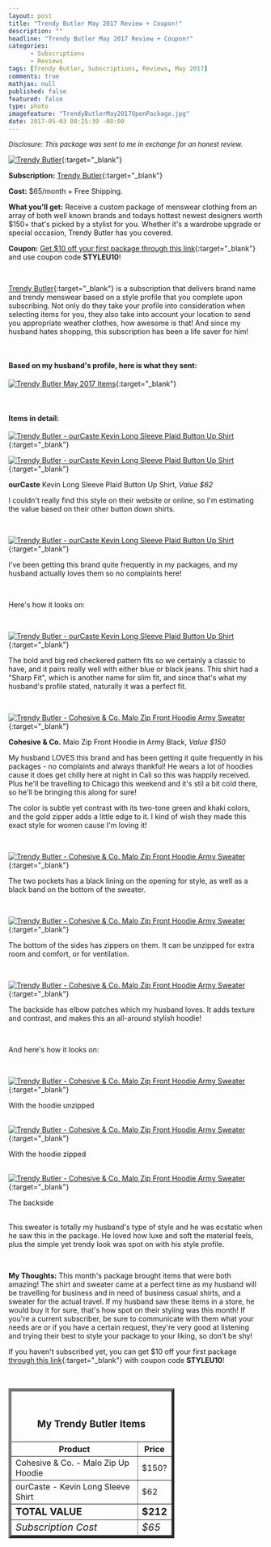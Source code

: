 ```yaml
---
layout: post
title: "Trendy Butler May 2017 Review + Coupon!"
description: ""
headline: "Trendy Butler May 2017 Review + Coupon!"
categories: 
      - Subscriptions
      - Reviews
tags: [Trendy Butler, Subscriptions, Reviews, May 2017]
comments: true
mathjax: null
published: false
featured: false
type: photo
imagefeature: "TrendyButlerMay2017OpenPackage.jpg"
date: 2017-05-03 08:25:39 -08:00
---
```


<i><font size="2">Disclosure: This package was sent to me in exchange for an honest review.</font></i>

[![Trendy Butler](http://whatsupmailbox.com/images/TrendyButlerMay2017Package.jpg)](http://trendybutlers.com/l/B9A76CA0/){:target="_blank"}

**Subscription:** [Trendy Butler](http://trendybutlers.com/l/B9A76CA0/){:target="_blank"}

**Cost:** $65/month + Free Shipping.

**What you'll get:** Receive a custom package of menswear clothing from an array of both well known brands and todays hottest newest designers worth $150+ that's picked by a stylist for you. Whether it's a wardrobe upgrade or special occasion, Trendy Butler has you covered.

**Coupon:** [Get $10 off your first package through this link](http://trendybutlers.com/l/B9A76CA0/){:target="_blank"} and use coupon code **STYLEU10**!

<br>

[Trendy Butler](http://trendybutlers.com/l/B9A76CA0/){:target="_blank"} is a subscription that delivers brand name and trendy menswear based on a style profile that you complete upon subscribing. Not only do they take your profile into consideration when selecting items for you, they also take into account your location to send you appropriate weather clothes, how awesome is that! And since my husband hates shopping, this subscription has been a life saver for him!

<br>

<H4>Based on my husband's profile, here is what they sent:</H4>

[![Trendy Butler May 2017 Items](http://whatsupmailbox.com/images/TrendyButlerMay2017OpenPackage.jpg)](http://trendybutlers.com/l/B9A76CA0/){:target="_blank"}

<br>

<h4>Items in detail:</h4>

[![Trendy Butler - ourCaste Kevin Long Sleeve Plaid Button Up Shirt](http://whatsupmailbox.com/images/TrendyButlerMay2017OurCasteKevinLongSleevePlaidButtonUpShirt.jpg)](http://trendybutlers.com/l/B9A76CA0/){:target="_blank"}

[![Trendy Butler - ourCaste Kevin Long Sleeve Plaid Button Up Shirt](http://whatsupmailbox.com/images/TrendyButlerMay2017OurCasteKevinLongSleevePlaidButtonUpShirt02.jpg)](http://trendybutlers.com/l/B9A76CA0/){:target="_blank"}

**ourCaste** Kevin Long Sleeve Plaid Button Up Shirt, *Value $62*

I couldn't really find this style on their website or online, so I'm estimating the value based on their other button down shirts.

<br>

[![Trendy Butler - ourCaste Kevin Long Sleeve Plaid Button Up Shirt](http://whatsupmailbox.com/images/TrendyButlerMay2017OurCasteKevinLongSleevePlaidButtonUpShirt03.jpg)](http://trendybutlers.com/l/B9A76CA0/){:target="_blank"}

I've been getting this brand quite frequently in my packages, and my husband actually loves them so no complaints here!

<br>

Here's how it looks on:

<br>

[![Trendy Butler - ourCaste Kevin Long Sleeve Plaid Button Up Shirt](http://whatsupmailbox.com/images/TrendyButlerMay2017OurCasteKevinLongSleevePlaidButtonUpShirt04.jpg)](http://trendybutlers.com/l/B9A76CA0/){:target="_blank"}

The bold and big red checkered pattern fits so we certainly a classic to have, and it pairs really well with either blue or black jeans. This shirt had a "Sharp Fit", which is another name for slim fit, and since that's what my husband's profile stated, naturally it was a perfect fit.

<br>

[![Trendy Butler - Cohesive & Co. Malo Zip Front Hoodie Army Sweater](http://whatsupmailbox.com/images/TrendyButlerMay2017CohesiveCoMaloZipFrontHoodieArmySweater.jpg)](http://trendybutlers.com/l/B9A76CA0/){:target="_blank"}

**Cohesive & Co.** Malo Zip Front Hoodie in Army Black, *Value $150*

My husband LOVES this brand and has been getting it quite frequently in his packages - no complaints and always thankful! He wears a lot of hoodies cause it does get chilly here at night in Cali so this was happily received. Plus he'll be travelling to Chicago this weekend and it's stil a bit cold there, so he'll be bringing this along for sure!

The color is subtle yet contrast with its two-tone green and khaki colors, and the gold zipper adds a little edge to it. I kind of wish they made this exact style for women cause I'm loving it!

<br>

[![Trendy Butler - Cohesive & Co. Malo Zip Front Hoodie Army Sweater](http://whatsupmailbox.com/images/TrendyButlerMay2017CohesiveCoMaloZipFrontHoodieArmySweater02.jpg)](http://trendybutlers.com/l/B9A76CA0/){:target="_blank"}

The two pockets has a black lining on the opening for style, as well as a black band on the bottom of the sweater.

<br>

[![Trendy Butler - Cohesive & Co. Malo Zip Front Hoodie Army Sweater](http://whatsupmailbox.com/images/TrendyButlerMay2017CohesiveCoMaloZipFrontHoodieArmySweater03.jpg)](http://trendybutlers.com/l/B9A76CA0/){:target="_blank"}

The bottom of the sides has zippers on them. It can be unzipped for extra room and comfort, or for ventilation.

<br>

[![Trendy Butler - Cohesive & Co. Malo Zip Front Hoodie Army Sweater](http://whatsupmailbox.com/images/TrendyButlerMay2017CohesiveCoMaloZipFrontHoodieArmySweater04.jpg)](http://trendybutlers.com/l/B9A76CA0/){:target="_blank"}

The backside has elbow patches which my husband loves. It adds texture and contrast, and makes this an all-around stylish hoodie!

<br>

And here's how it looks on:

<br>

[![Trendy Butler - Cohesive & Co. Malo Zip Front Hoodie Army Sweater](http://whatsupmailbox.com/images/TrendyButlerMay2017Items.jpg)](http://trendybutlers.com/l/B9A76CA0/){:target="_blank"}

<figcaption>With the hoodie unzipped</figcaption>

<br>

[![Trendy Butler - Cohesive & Co. Malo Zip Front Hoodie Army Sweater](http://whatsupmailbox.com/images/TrendyButlerMay2017Items02.jpg)](http://trendybutlers.com/l/B9A76CA0/){:target="_blank"}

<figcaption>With the hoodie zipped</figcaption>

<br>

[![Trendy Butler - Cohesive & Co. Malo Zip Front Hoodie Army Sweater](http://whatsupmailbox.com/images/TrendyButlerMay2017Items03.jpg)](http://trendybutlers.com/l/B9A76CA0/){:target="_blank"}

<figcaption>The backside</figcaption>

<br>

This sweater is totally my husband's type of style and he was ecstatic when he saw this in the package. He loved how luxe and soft the material feels, plus the simple yet trendy look was spot on with his style profile.

<br>

<i class="icon-exclamation-sign"></i><b> My Thoughts:</b> This month's package brought items that were both amazing! The shirt and sweater came at a perfect time as my husband will be travelling for business and in need of business casual shirts, and a sweater for the actual travel. If my husband saw these items in a store, he would buy it for sure, that's how spot on their styling was this month! If you're a current subscriber, be sure to communicate with them what your needs are or if you have a certain request, they're very good at listening and trying their best to style your package to your liking, so don't be shy!

If you haven't subscribed yet, you can get $10 off your first package [through this link](http://trendybutlers.com/l/B9A76CA0/){:target="_blank"} with coupon code **STYLEU10**!

<br>

<TABLE  BORDER="5" style="width:65%">
   <TR>
      <TH COLSPAN="2">
         <H3><BR><center>My Trendy Butler Items</center></H3>
      </TH>
   </TR>
      <TH>Product</TH>
      <TH>Price</TH>
  <TR>
      <TD>Cohesive & Co. - Malo Zip Up Hoodie</TD>
      <TD>$150?</TD>
   </TR>
   <TR>
      <TD>ourCaste - Kevin Long Sleeve Shirt</TD>
      <TD>$62</TD>
   </TR>
   <TR>
      <TD><b><big>TOTAL VALUE</big></b></TD>
      <TD><b><big>$212</big></b></TD>
   </TR>
   <TR>
      <TD><i><big>Subscription Cost</big></i></TD>
      <TD><i><big>$65</big></i></TD>
   </TR>
</TABLE>
